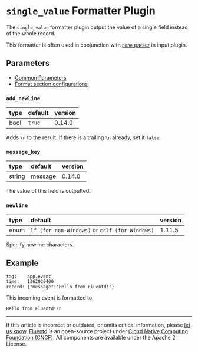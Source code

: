 # `single_value` Formatter Plugin

The `single_value` formatter plugin output the value of a single field instead
of the whole record.

This formatter is often used in conjunction with
[`none` parser](/plugins/parser/none.md) in input plugin.


## Parameters

-   [Common Parameters](/configuration/plugin-common-parameters.md)
-   [Format section configurations](/configuration/format-section.md)


### `add_newline`

| type | default | version |
|:-----|:--------|:--------|
| bool | `true`  | 0.14.0  |

Adds `\n` to the result. If there is a trailing `\n` already, set it `false`.


### `message_key`

| type   | default | version |
|:-------|:--------|:--------|
| string | message | 0.14.0  |

The value of this field is outputted.

### `newline`

| type | default                                         | version |
|:-----|:------------------------------------------------|:--------|
| enum | `lf (for non-Windows)` or `crlf (for Windows)`  | 1.11.5  |


Specify newline characters.

## Example

```text
tag:    app.event
time:   1362020400
record: {"message":"Hello from Fluentd!"}
```

This incoming event is formatted to:

```text
Hello from Fluentd!\n
```


------------------------------------------------------------------------

If this article is incorrect or outdated, or omits critical information, please
[let us know](https://github.com/fluent/fluentd-docs-gitbook/issues?state=open).
[Fluentd](http://www.fluentd.org/) is an open-source project under
[Cloud Native Computing Foundation (CNCF)](https://cncf.io/). All components are
available under the Apache 2 License.
